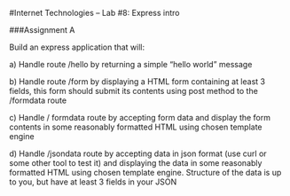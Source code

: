 #Internet Technologies – Lab #8: Express intro

###Assignment A

Build an express application that will:

  a) Handle route /hello by returning a simple “hello world” message

  b) Handle route /form by displaying a HTML form containing at least 3 fields, this form should submit its contents using post method to the /formdata route

  c) Handle / formdata route by accepting form data and display the form contents in some reasonably formatted HTML using chosen template engine

  d) Handle /jsondata route by accepting data in json format (use curl or some other tool to test it) and displaying the data in some reasonably formatted HTML using chosen template engine. Structure of the data is up to you, but have at least 3 fields in your JSON
